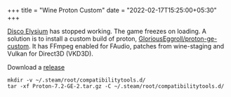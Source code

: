 +++
title = "Wine Proton Custom"
date = "2022-02-17T15:25:00+05:30"
+++

[Disco Elysium](https://en.wikipedia.org/wiki/Disco_Elysium) has stopped working. The game freezes on loading. A solution is to install a custom build of proton, [GloriousEggroll/proton-ge-custom](https://github.com/GloriousEggroll/proton-ge-custom). It has FFmpeg enabled for FAudio, patches from wine-staging and Vulkan for Direct3D (VKD3D). 

Download a [release](https://github.com/GloriousEggroll/proton-ge-custom/releases)

``` shell
mkdir -v ~/.steam/root/compatibilitytools.d/
tar -xf Proton-7.2-GE-2.tar.gz -C ~/.steam/root/compatibilitytools.d/
```
<!--more-->
